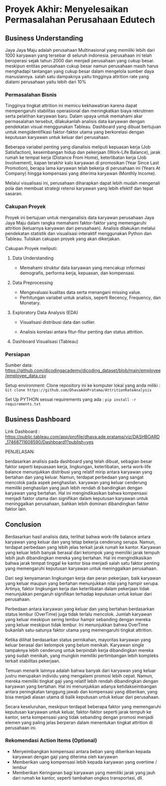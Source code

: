 # Proyek Akhir: Menyelesaikan Permasalahan Perusahaan Edutech

## Business Understanding

Jaya Jaya Maju adalah perusahaan Multinasional yang memiliki lebih dari 1000 karyawan yang tersebar di seluruh indonesia. perusahaan ini telah beroperasi sejak tahun 2000 dan menjadi perusahaan yang cukup besar.
meskipun entitas perusahaan cukup besar namun perusahaan masih harus menghadapi tantangan yang cukup besar dalam mengelola sumber daya manusiannya. salah satu dampaknya yaitu tingginya attrition rate yang dialami perusahaan yaitu lebih dari 10% 

### Permasalahan Bisnis

Tingginya tingkat attrition ini memicu kekhawatiran karena dapat mempengaruhi stabilitas operasional dan meningkatkan biaya rekrutmen serta pelatihan karyawan baru. Dalam upaya untuk memahami akar permasalahan tersebut, dilakukanlah analisis data karyawan dengan pendekatan visual menggunakan Tableau. Dashboard yang dibuat bertujuan untuk mengidentifikasi faktor-faktor utama yang berkorelasi dengan keputusan karyawan untuk keluar dari perusahaan.

Beberapa variabel penting yang dianalisis meliputi kepuasan kerja (Job Satisfaction), keseimbangan hidup dan pekerjaan (Work-Life Balance), jarak rumah ke tempat kerja (Distance From Home), keterlibatan kerja (Job Involvement), kapan terakhir kalo karyawan di promosikan (Year Since Last Promotion), berapa lama karyawan telah bekerja di perusahaan ini (Years At Company) hingga kompensasi yang diterima karyawan (Monthly Income).

Melalui visualisasi ini, perusahaan diharapkan dapat lebih mudah mengenali pola dan membuat strategi retensi karyawan yang lebih efektif dan tepat sasaran.

### Cakupan Proyek

Proyek ini bertujuan untuk menganalisis data karyawan perusahaan Jaya Jaya Maju dalam rangka memahami faktor-faktor yang memengaruhi attrition (keluarnya karyawan dari perusahaan). Analisis dilakukan melalui pendekatan statistik dan visualisasi interaktif menggunakan Python dan Tableau.
Tuliskan cakupan proyek yang akan dikerjakan.

Cakupan Proyek meliputi:

1. Data Understanding
    - Memahami struktur data karyawan yang mencakup informasi demografis, performa kerja, kepuasan, dan kompensasi.
    

2. Data Preprocessing
   
    - Mengevaluasi kualitas data serta menangani missing value.
    - Perhitungan variabel untuk analisis, seperti Recency, Frequency, dan Monetary.

3. Exploratory Data Analysis (EDA)

    - Visualisasi distribusi data dan outlier.

    - Analisis korelasi antara fitur-fitur penting dan status attrition.

4. Dashboard Visualisasi (Tableau)


### Persiapan

Sumber data: https://github.com/dicodingacademy/dicoding_dataset/blob/main/employee/employee_data.csv

Setup environment: 
Clone repository ini ke komputer lokal yang anda miliki : ``` Git clone https://github.com/DhavaAdePratama/AttritionRateAnalysis ```

Set Up PYTHON sesuai requirements yang ada  : ``` pip install -r requirements.txt ```

## Business Dashboard

Link Dashboard : https://public.tableau.com/app/profile/dhava.ade.pratama/viz/DASHBOARD_17468711608590/Dashboard1?publish=yes

PENJELASAN:

berdasarkan analisis pada dashboard yang telah dibuat, sebagian besar faktor seperti kepuasaan kerja, lingkungan, keterlibatan, serta work-life balance menunjukkan distribusi yang relatif mirip antara karyawan yang bertahan dan yang keluar.
Namun, terdapat perbedaan yang sangat mencolok pada aspek penghasilan. karyawan yang keluar cenderung memiliki penghasilan yang jauh lebih rendah di bandingkan dengan karyawan yang bertahan.
Hal ini mengindikasikan bahwa kompensasi menjadi faktor utama dan signifikan dalam keputusan karyawan untuk meninggalkan perusahaan, bahkan lebih dominan dibandingkan faktor faktor lain.

## Conclusion

Berdasarkan hasil analisis data, terlihat bahwa work-life balance antara karyawan yang keluar dan yang tetap bekerja cenderung serupa. Namun, terdapat perbedaan yang lebih jelas terkait jarak rumah ke kantor. Karyawan yang keluar lebih banyak berasal dari kelompok yang memiliki jarak tempuh lebih jauh dibandingkan mereka yang bertahan. Hal ini mengindikasikan bahwa jarak tempat tinggal ke kantor bisa menjadi salah satu faktor penting yang memengaruhi keputusan karyawan untuk meninggalkan perusahaan.

Dari segi kenyamanan lingkungan kerja dan peran pekerjaan, baik karyawan yang keluar maupun yang bertahan menunjukkan nilai yang hampir serupa. Artinya, faktor lingkungan kerja dan keterlibatan dalam pekerjaan tidak menunjukkan pengaruh signifikan terhadap keputusan untuk keluar dari perusahaan.

Perbedaan antara karyawan yang keluar dan yang bertahan berdasarkan status lembur (OverTime) juga tidak terlalu mencolok. Jumlah karyawan yang keluar meskipun sering lembur hampir sebanding dengan mereka yang keluar meskipun tidak lembur. Ini menunjukkan bahwa OverTime bukanlah satu-satunya faktor utama yang memengaruhi tingkat attrition.

Ketika dilihat berdasarkan status pernikahan, mayoritas karyawan yang keluar berasal dari kelompok yang belum menikah. Karyawan single tampaknya lebih cenderung untuk berpindah kerja dibandingkan mereka yang sudah menikah, yang mungkin memiliki pertimbangan lebih kompleks terkait stabilitas pekerjaan.

Temuan menarik lainnya adalah bahwa banyak dari karyawan yang keluar justru merupakan individu yang mengalami promosi lebih cepat. Namun, mereka memiliki tingkat gaji yang relatif lebih rendah dibandingkan dengan karyawan yang bertahan. Hal ini menunjukkan adanya ketidakseimbangan antara peningkatan tanggung jawab dan kompensasi yang diberikan, yang bisa menjadi alasan utama di balik keputusan untuk keluar dari perusahaan.

Secara keseluruhan, meskipun terdapat beberapa faktor yang memengaruhi keputusan karyawan untuk keluar, faktor-faktor seperti jarak tempuh ke kantor, serta kompensasi yang tidak sebanding dengan promosi menjadi elemen yang paling jelas berperan dalam menentukan tingkat attrition di perusahaan ini.

### Rekomendasi Action Items (Optional)

- Menyeimbangkan kompensasi antara beban yang diberikan kepada karyawan dengan gaji yang diterima oleh karyawan
- Memberikan uang kompensasi lebih kepada karyawan yang overtime / lembur
- Memberikan Keringanan bagi karyawan yang memiliki jarak yang jauh dari rumah ke kantor, seperti tambahan ongkos transportasi, dll.
